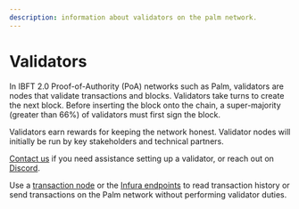 ```yaml
---
description: information about validators on the palm network.
---
```


# Validators

In IBFT 2.0  Proof-of-Authority (PoA) networks such as Palm, validators are nodes that validate
transactions and blocks. Validators take turns to create the next block. Before inserting the block
onto the chain, a super-majority (greater than 66%) of validators must first sign the block.

Validators earn rewards for keeping the network honest. Validator nodes will initially be run by key
stakeholders and technical partners.

[Contact us] if you need assistance setting up a validator, or reach out on [Discord].

Use a [transaction node] or the [Infura endpoints] to read transaction history or send transactions
on the Palm network without performing validator duties.

<!--links-->
[Contact us]: https://share.hsforms.com/1_sBreu7XTMWZtH9n1xTP3g2urwb
[Discord]: https://discord.com/invite/3Jn7vSHXbZ
[transaction node]: ../HowTo/Run-a-Transaction-Node.md
[infura endpoints]: ../Get-Started/Connect/Mainnet.md
